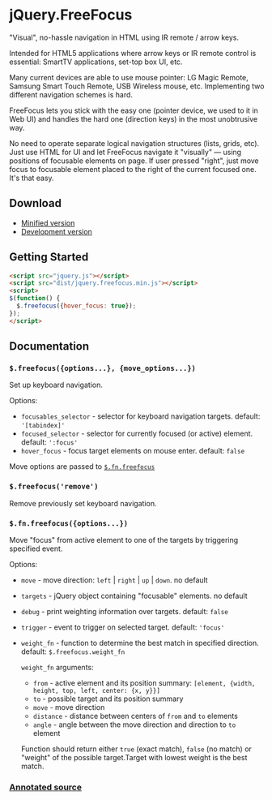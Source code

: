 # jQuery.FreeFocus

"Visual", no-hassle navigation in HTML using IR remote / arrow keys.

Intended for HTML5 applications where arrow keys or IR remote control is essential:
SmartTV applications, set-top box UI, etc.

Many current devices are able to use mouse pointer: LG Magic Remote, Samsung Smart Touch Remote,
USB Wireless mouse, etc. Implementing two different navigation schemes is hard.

FreeFocus lets you stick with the easy one (pointer device, we used to it in Web UI)
and handles the hard one (direction keys) in the most unobtrusive way.

No need to operate separate logical navigation structures (lists, grids, etc).
Just use HTML for UI and let FreeFocus navigate it "visually" — using positions of
focusable elements on page. If user pressed "right", just move focus to focusable
element placed to the right of the current focused one. It's that easy.

## Download

- [Minified version](https://raw.github.com/Flamefork/freefocus/master/dist/jquery.freefocus.min.js)
- [Development version](https://raw.github.com/Flamefork/freefocus/master/dist/jquery.freefocus.js)

## Getting Started

```html
<script src="jquery.js"></script>
<script src="dist/jquery.freefocus.min.js"></script>
<script>
$(function() {
  $.freefocus({hover_focus: true});
});
</script>
```

## Documentation

### `$.freefocus({options...}, {move_options...})`

Set up keyboard navigation.

Options:

- `focusables_selector` - selector for keyboard navigation targets. default: `'[tabindex]'`
- `focused_selector` - selector for currently focused (or active) element. default: `':focus'`
- `hover_focus` - focus target elements on mouse enter. default: `false`

Move options are passed to [`$.fn.freefocus`](#fnfreefocusoptions)

### `$.freefocus('remove')`

Remove previously set keyboard navigation.

### `$.fn.freefocus({options...})`

Move "focus" from active element to one of the targets by triggering specified event.

Options:

- `move` - move direction: `left` | `right` | `up` | `down`. no default
- `targets` - jQuery object containing "focusable" elements. no default
- `debug` - print weighting information over targets. default: `false`
- `trigger` - event to trigger on selected target. default: `'focus'`
- `weight_fn` - function to determine the best match in specified direction. default: `$.freefocus.weight_fn`

    `weight_fn` arguments:

    - `from` - active element and its position summary: `[element, {width, height, top, left, center: {x, y}}]`
    - `to` - possible target and its position summary
    - `move` - move direction
    - `distance` - distance between centers of `from` and `to` elements
    - `angle` - angle between the move direction and direction to `to` element

    Function should return either `true` (exact match), `false` (no match)
    or "weight" of the possible target.Target with lowest weight is the best match.

### [Annotated source](http://flamefork.github.io/freefocus/freefocus.html)
